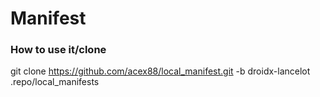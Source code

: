 # Manifest

### How to use it/clone

git clone https://github.com/acex88/local_manifest.git -b droidx-lancelot .repo/local_manifests
